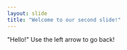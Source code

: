 ```yaml
---
layout: slide
title: "Welcome to our second slide!"
---
```

"Hello!"
Use the left arrow to go back!

